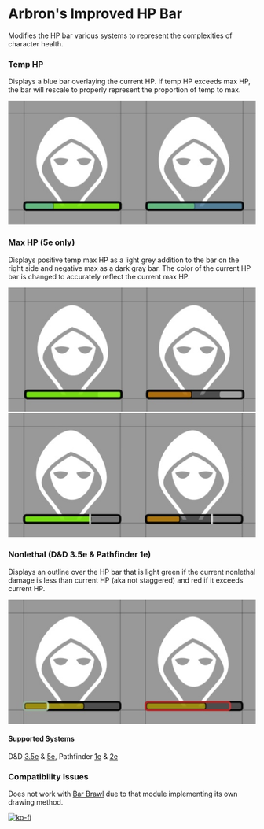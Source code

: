 # Arbron's Improved HP Bar

Modifies the HP bar various systems to represent the complexities of character health.


### Temp HP
Displays a blue bar overlaying the current HP. If temp HP exceeds max HP, the bar will rescale to properly represent the proportion of temp to max.

![Temp HP](images/temp-hp.jpg "Temp HP")


### Max HP (5e only)
Displays positive temp max HP as a light grey addition to the bar on the right side and negative max as a dark gray bar. The color of the current HP bar is changed to accurately reflect the current max HP.

![Positive Max HP](images/max-hp-positive.jpg "Positive Max HP")
![Negative Max HP](images/max-hp-negative.jpg "Negative Max HP")


### Nonlethal (D&D 3.5e & Pathfinder 1e)
Displays an outline over the HP bar that is light green if the current nonlethal damage is less than current HP (aka not staggered) and red if it exceeds current HP.

![Nonlethal](images/nonlethal.jpg "Nonlethal Damage")


#### Supported Systems
D&D [3.5e](https://foundryvtt.com/packages/D35E) & [5e](https://foundryvtt.com/packages/dnd5e), Pathfinder [1e](https://foundryvtt.com/packages/pf1) & [2e](https://foundryvtt.com/packages/pf2e)


### Compatibility Issues
Does not work with [Bar Brawl](https://gitlab.com/woodentavern/foundryvtt-bar-brawl) due to that module implementing its own drawing method.


[![ko-fi](https://ko-fi.com/img/githubbutton_sm.svg)](https://ko-fi.com/I2I53RGZS)
